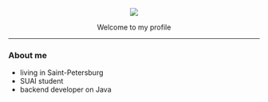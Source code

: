 <p align="center"><img src="https://github.com/lbarbaris/lbarbaris/assets/144600282/5cda81f4-12eb-4def-bfb3-63e499b45002" /></p>
<p align="center">Welcome to my profile</p>

<hr>

### About me 
- living in Saint-Petersburg
- SUAI student
- backend developer on Java
  
<!--
**lbarbaris/lbarbaris** is a ✨ _special_ ✨ repository because its `README.md` (this file) appears on your GitHub profile.

Here are some ideas to get you started:

- 🔭 I’m currently working on ...
- 🌱 I’m currently learning ...
- 👯 I’m looking to collaborate on ...
- 🤔 I’m looking for help with ...
- 💬 Ask me about ...
- 📫 How to reach me: ...
- 😄 Pronouns: ...
- ⚡ Fun fact: ...
-->
